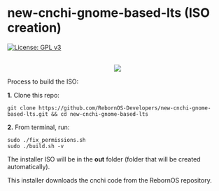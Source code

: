 # new-cnchi-gnome-based-lts (ISO creation)

[![License: GPL v3](https://img.shields.io/badge/License-GPLv3-blue.svg)](https://www.gnu.org/licenses/gpl-3.0)
<br><br>
<p align="center">
<img src="https://raw.githubusercontent.com/RebornOS-Developers/new-cnchi-gnome-based-lts/main/Screenshot-LTS-20210618-1.png">
</p>

Process to build the ISO:

**1.** Clone this repo:

```
git clone https://github.com/RebornOS-Developers/new-cnchi-gnome-based-lts.git && cd new-cnchi-gnome-based-lts
```

**2.** From terminal, run:

```
sudo ./fix_permissions.sh
sudo ./build.sh -v
```

The installer ISO will be in the **out** folder (folder that will be created automatically).

This installer downloads the cnchi code from the RebornOS repository.
